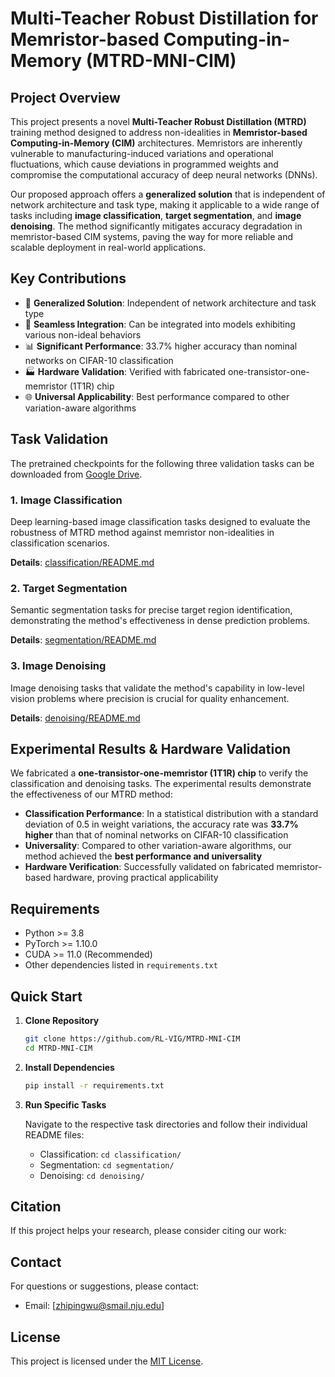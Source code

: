 # Multi-Teacher Robust Distillation for Memristor-based Computing-in-Memory (MTRD-MNI-CIM)

## Project Overview

This project presents a novel **Multi-Teacher Robust Distillation (MTRD)** training method designed to address non-idealities in **Memristor-based Computing-in-Memory (CIM)** architectures. Memristors are inherently vulnerable to manufacturing-induced variations and operational fluctuations, which cause deviations in programmed weights and compromise the computational accuracy of deep neural networks (DNNs).

Our proposed approach offers a **generalized solution** that is independent of network architecture and task type, making it applicable to a wide range of tasks including **image classification**, **target segmentation**, and **image denoising**. The method significantly mitigates accuracy degradation in memristor-based CIM systems, paving the way for more reliable and scalable deployment in real-world applications.


## Key Contributions

- 🎯 **Generalized Solution**: Independent of network architecture and task type
- 🔧 **Seamless Integration**: Can be integrated into models exhibiting various non-ideal behaviors
- 📊 **Significant Performance**: 33.7% higher accuracy than nominal networks on CIFAR-10 classification
- 🏭 **Hardware Validation**: Verified with fabricated one-transistor-one-memristor (1T1R) chip
- 🌐 **Universal Applicability**: Best performance compared to other variation-aware algorithms

## Task Validation
The pretrained checkpoints for the following three validation tasks can be downloaded from [Google Drive](https://drive.google.com/drive/folders/1JyQzh-b9dRNvtj4S4Emmkkenm1TQbmG1?usp=sharing).

### 1. Image Classification
Deep learning-based image classification tasks designed to evaluate the robustness of MTRD method against memristor non-idealities in classification scenarios.

**Details**: [classification/README.md](./classification/README.md)

### 2. Target Segmentation  
Semantic segmentation tasks for precise target region identification, demonstrating the method's effectiveness in dense prediction problems.

**Details**: [segmentation/README.md](./segmentation/README.md)

### 3. Image Denoising
Image denoising tasks that validate the method's capability in low-level vision problems where precision is crucial for quality enhancement.

**Details**: [denoising/README.md](./denoising/README.md)

## Experimental Results & Hardware Validation

We fabricated a **one-transistor-one-memristor (1T1R) chip** to verify the classification and denoising tasks. The experimental results demonstrate the effectiveness of our MTRD method:

- **Classification Performance**: In a statistical distribution with a standard deviation of 0.5 in weight variations, the accuracy rate was **33.7% higher** than that of nominal networks on CIFAR-10 classification
- **Universality**: Compared to other variation-aware algorithms, our method achieved the **best performance and universality**
- **Hardware Verification**: Successfully validated on fabricated memristor-based hardware, proving practical applicability

## Requirements

- Python >= 3.8
- PyTorch >= 1.10.0
- CUDA >= 11.0 (Recommended)
- Other dependencies listed in `requirements.txt`

## Quick Start

1. **Clone Repository**
   ```bash
   git clone https://github.com/RL-VIG/MTRD-MNI-CIM
   cd MTRD-MNI-CIM
   ```

2. **Install Dependencies**
   ```bash
   pip install -r requirements.txt
   ```

3. **Run Specific Tasks**
   
   Navigate to the respective task directories and follow their individual README files:
   - Classification: `cd classification/`
   - Segmentation: `cd segmentation/`
   - Denoising: `cd denoising/`


## Citation

If this project helps your research, please consider citing our work:


## Contact

For questions or suggestions, please contact:
- Email: [zhipingwu@smail.nju.edu]

## License

This project is licensed under the [MIT License](LICENSE).
